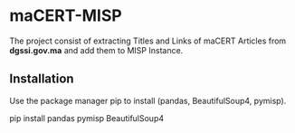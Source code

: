 # maCERT-MISP

The project consist of extracting Titles and Links of maCERT Articles from **dgssi.gov.ma** and add them to MISP Instance.

## Installation

Use the package manager pip to install (pandas, BeautifulSoup4, pymisp).

pip install pandas pymisp BeautifulSoup4
